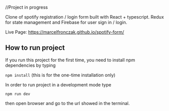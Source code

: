 //Project in progress

Clone of spotify registration / login form built with React + typescript.
Redux for state management and Firebase for user sign in / login.

Live Page: https://marcelfronczak.github.io/spotify-form/

## How to run project

If you run this project for the first time, you need to install npm dependencies by typing

```npm install``` (this is for the one-time installation only)

In order to run project in a development mode type

```npm run dev```

then open browser and go to the url showed in the terminal.

